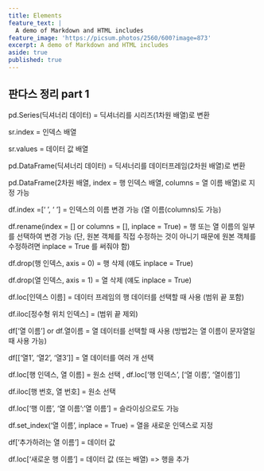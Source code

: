 ```yaml
---
title: Elements
feature_text: |
  A demo of Markdown and HTML includes
feature_image: 'https://picsum.photos/2560/600?image=873'
excerpt: A demo of Markdown and HTML includes
aside: true
published: true
---
```

##  **판다스 정리 part 1**

pd.Series(딕셔너리 데이터) = 딕셔너리를 시리즈(1차원 배열)로 변환

sr.index = 인덱스 배열

sr.values = 데이터 값 배열

pd.DataFrame(딕셔너리 데이터) = 딕셔너리를 데이터프레임(2차원 배열)로 변환

pd.DataFrame(2차원 배열, index = 행 인덱스 배열, columns = 열 이름 배열)로 지정 가능

df.index =[‘  ’, ‘  ’] = 인덱스의 이름 변경 가능 (열 이름(columns)도 가능)

df.rename(index = [] or columns = [], inplace = True) = 행 또는 열 이름의 일부를 선택하여 변경 가능 (단, 원본 객체를 직접 수정하는 것이 아니기 때문에 원본 객체를 수정하려면 inplace = True 를 써줘야 함)

df.drop(행 인덱스, axis = 0) = 행 삭제 (얘도 inplace = True)

df.drop(열 인덱스, axis = 1) = 열 삭제 (얘도 inplace = True)

df.loc[인덱스 이름] = 데이터 프레임의 행 데이터를 선택할 때 사용 (범위 끝 포함)

df.iloc[정수형 위치 인덱스] = (범위 끝 제외)

df[‘열 이름’] or df.열이름 = 열 데이터를 선택할 때 사용 (방법2는 열 이름이 문자열일 때 사용 가능)

df[[‘열1’, ‘열2’, ‘열3’]] = 열 데이터를 여러 개 선택

df.loc[행 인덱스, 열 이름] = 원소 선택 , df.loc[‘행 인덱스’, [‘열 이름’, ‘열이름’]]

df.iloc[행 번호, 열 번호] = 원소 선택

df.loc[‘행 이름’, ‘열 이름’:’열 이름’] = 슬라이싱으로도 가능

df.set_index(‘열 이름’, inplace = True) = 열을 새로운 인덱스로 지정

df[‘추가하려는 열 이름’] = 데이터 값

df.loc[‘새로운 행 이름’] = 데이터 값 (또는 배열) => 행을 추가

